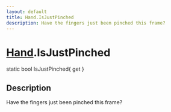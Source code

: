 ```yaml
---
layout: default
title: Hand.IsJustPinched
description: Have the fingers just been pinched this frame?
---
```

# [Hand]({{site.url}}/Pages/Reference/Hand.html).IsJustPinched

<div class='signature' markdown='1'>
static bool IsJustPinched{ get }
</div>

## Description
Have the fingers just been pinched this frame?

